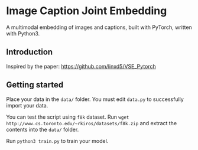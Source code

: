 # Image Caption Joint Embedding

A multimodal embedding of images and captions, built with PyTorch, written with Python3.

## Introduction

Inspired by the paper: https://github.com/linxd5/VSE_Pytorch

## Getting started

Place your data in the `data/` folder. You must edit `data.py` to successfully import your data.

You can test the script using `f8k` dataset. Run `wget http://www.cs.toronto.edu/~rkiros/datasets/f8k.zip` and extract the contents into the `data/` folder. 

Run `python3 train.py` to train your model.
